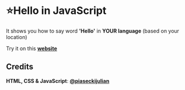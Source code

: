 # ⭐Hello in JavaScript

It shows you how to say word **'Hello'** in **YOUR language** (based on your location)

Try it on this **[website](https://piaseckijulian.github.io/Hello/)**

## Credits

**HTML, CSS & JavaScript**: **[@piaseckijulian](https://github.com/piaseckijulian)**
